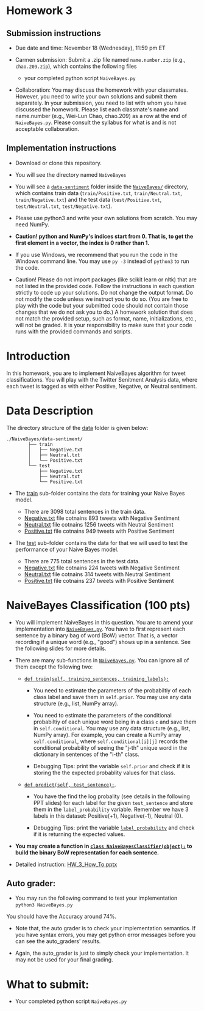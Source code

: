 # Homework 3

## Submission instructions

* Due date and time: November 18 (Wednesday), 11:59 pm ET

* Carmen submission: 
Submit a .zip file named `name.number.zip` (e.g., `chao.209.zip`), which contains the following files
  - your completed python script `NaiveBayes.py` 
 
* Collaboration: You may discuss the homework with your classmates. However, you need to write your own solutions and submit them separately. In your submission, you need to list with whom you have discussed the homework. Please list each classmate's name and name.number (e.g., Wei-Lun Chao, chao.209) as a row at the end of `NaiveBayes.py`. Please consult the syllabus for what is and is not acceptable collaboration.

## Implementation instructions

* Download or clone this repository.

* You will see the directory named `NaiveBayes` 

* You will see a [`data-sentiment`](`NaiveBayes/data-sentiment/`) folder inside the  [`NaiveBayes/`](./NaiveBayes/) directory, which contains train data (`train/Positive.txt`, `train/Neutral.txt`, `train/Negative.txt`) and the test data (`test/Positive.txt`, `test/Neutral.txt`, `test/Negative.txt`).

* Please use python3 and write your own solutions from scratch. You may need NumPy.

* **Caution! python and NumPy's indices start from 0. That is, to get the first element in a vector, the index is 0 rather than 1.**

* If you use Windows, we recommend that you run the code in the Windows command line. You may use `py -3` instead of `python3` to run the code.

* Caution! Please do not import packages (like scikit learn or nltk) that are not listed in the provided code. Follow the instructions in each question strictly to code up your solutions. Do not change the output format. Do not modify the code unless we instruct you to do so. (You are free to play with the code but your submitted code should not contain those changes that we do not ask you to do.) A homework solution that does not match the provided setup, such as format, name, initializations, etc., will not be graded. It is your responsibility to make sure that your code runs with the provided commands and scripts.



# Introduction

In this homework, you are to implement NaiveBayes algorithm for tweet classifications. You will play with the Twitter Senitment Analysis data, where each tweet is tagged as with either Positive, Negative, or Neutral sentiment.


# Data Description

The directory structure of the [data](./NaiveBayes/data-sentiment/) folder is given below:

```
./NaiveBayes/data-sentiment/
		├── train
		│   ├── Negative.txt
		│   ├── Neutral.txt
		│   └── Positive.txt
		└── test
		    ├── Negative.txt
		    ├── Neutral.txt
		    └── Positive.txt
```

* The [train](./NaiveBayes/data-sentiment/train/) sub-folder contains the data for training your Naive Bayes model. 
	* There are 3098 total sentences in the train data. 
	* [Negative.txt](./NaiveBayes/data-sentiment/train/Negative.txt) file cotnains 893 tweets with Negative Sentiment
	* [Neutral.txt](./NaiveBayes/data-sentiment/train/Neutral.txt) file cotnains 1256 tweets with Neutral Sentiment
	* [Positive.txt](./NaiveBayes/data-sentiment/train/Positive.txt) file cotnains 949 tweets with Positive Sentiment


* The [test](./NaiveBayes/data-sentiment/test/) sub-folder contains the data for that we will used to test the performance of your Naive Bayes model. 
	* There are 775 total sentences in the test data. 
	* [Negative.txt](./NaiveBayes/data-sentiment/test/Negative.txt) file cotnains 224 tweets with Negative Sentiment
	* [Neutral.txt](./NaiveBayes/data-sentiment/test/Neutral.txt) file cotnains 314 tweets with Neutral Sentiment
	* [Positive.txt](./NaiveBayes/data-sentiment/test/Positive.txt) file cotnains 237 tweets with Positive Sentiment


# NaiveBayes Classification (100 pts)

* You will implement NaiveBayes in this question. You are to amend your implementation into [`NaiveBayes.py`](./NaiveBayes/NaiveBayes.py). You have to first represent each sentence by a binary bag of word (BoW) vector. That is, a vector recording if a unique word (e.g., "good") shows up in a sentence. See the following slides for more details.

* There are many sub-functions in  [`NaiveBayes.py`](./NaiveBayes/NaiveBayes.py). You can ignore all of them except the following two:
	* [`def train(self, training_sentences, training_labels):`](./NaiveBayes/NaiveBayes.py#L94)
		* You need to estimate the parameters of the probabiltiy of each class label and save them in `self.prior`. You may use any data structure (e.g., list, NumPy array).

		* You need to estimate the parameters of the conditional probabiltiy of each unique word being in a class `c` and save them in `self.conditional`. You may use any data structure (e.g., list, NumPy array). For example, you can create a NumPy array `self.conditional`, where `self.conditional[i][j]` records the conditional probability of seeing the "j-th" unique word in the dictionary in sentences of the "i-th" class.

		* Debugging Tips: print the variable `self.prior` and check if it is storing the the expected probablity values for that class.

	* [`def predict(self, test_sentence):`](./NaiveBayes/NaiveBayes.py#L121). 
		* You have the find the log probality (see details in the following PPT slides) for each label for the given `test_sentence` and store them in the `label_probability` variable. Remember we have 3 labels in this dataset: Positive(+1), Negative(-1), Neutral (0).
		
		* Debugging Tips: print the variable [`label_probability`](./NaiveBayes/NaiveBayes.py#L138) and check if it is returning the expected values.

* **You may create a function in [`class NaiveBayesClassifier(object):`](./NaiveBayes/NaiveBayes.py#L60) to build the binary BoW representation for each sentence.**

* Detailed instruction: [HW_3_How_To.pptx](./HW_3_How_To.pptx)
  

## Auto grader:

* You may run the following command to test your implementation<br/>
`python3 NaiveBayes.py`<br/>

You should have the Accuracy around 74%.

* Note that, the auto grader is to check your implementation semantics. If you have syntax errors, you may get python error messages before you can see the auto_graders' results.

* Again, the auto_grader is just to simply check your implementation. It may not be used for your final grading.




# What to submit:

* Your completed python script `NaiveBayes.py`


